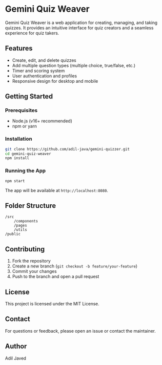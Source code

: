 # Gemini Quiz Weaver

Gemini Quiz Weaver is a web application for creating, managing, and taking quizzes. It provides an intuitive interface for quiz creators and a seamless experience for quiz takers.

## Features

- Create, edit, and delete quizzes
- Add multiple question types (multiple choice, true/false, etc.)
- Timer and scoring system
- User authentication and profiles
- Responsive design for desktop and mobile

## Getting Started

### Prerequisites

- Node.js (v16+ recommended)
- npm or yarn

### Installation

```bash
git clone https://github.com/adil-java/gemini-quizzer.git
cd gemini-quiz-weaver
npm install
```

### Running the App

```bash
npm start
```

The app will be available at `http://localhost:8080`.

## Folder Structure

```
/src
    /components
    /pages
    /utils
/public
```

## Contributing

1. Fork the repository
2. Create a new branch (`git checkout -b feature/your-feature`)
3. Commit your changes
4. Push to the branch and open a pull request

## License

This project is licensed under the MIT License.

## Contact

For questions or feedback, please open an issue or contact the maintainer.

## Author
 Adil Javed
